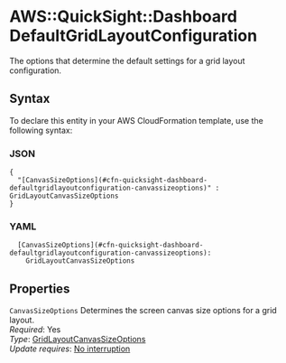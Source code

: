 # AWS::QuickSight::Dashboard DefaultGridLayoutConfiguration<a name="aws-properties-quicksight-dashboard-defaultgridlayoutconfiguration"></a>

The options that determine the default settings for a grid layout configuration\.

## Syntax<a name="aws-properties-quicksight-dashboard-defaultgridlayoutconfiguration-syntax"></a>

To declare this entity in your AWS CloudFormation template, use the following syntax:

### JSON<a name="aws-properties-quicksight-dashboard-defaultgridlayoutconfiguration-syntax.json"></a>

```
{
  "[CanvasSizeOptions](#cfn-quicksight-dashboard-defaultgridlayoutconfiguration-canvassizeoptions)" : GridLayoutCanvasSizeOptions
}
```

### YAML<a name="aws-properties-quicksight-dashboard-defaultgridlayoutconfiguration-syntax.yaml"></a>

```
  [CanvasSizeOptions](#cfn-quicksight-dashboard-defaultgridlayoutconfiguration-canvassizeoptions):
    GridLayoutCanvasSizeOptions
```

## Properties<a name="aws-properties-quicksight-dashboard-defaultgridlayoutconfiguration-properties"></a>

`CanvasSizeOptions` <a name="cfn-quicksight-dashboard-defaultgridlayoutconfiguration-canvassizeoptions"></a>
Determines the screen canvas size options for a grid layout\.  
_Required_: Yes  
_Type_: [GridLayoutCanvasSizeOptions](aws-properties-quicksight-dashboard-gridlayoutcanvassizeoptions.md)  
_Update requires_: [No interruption](https://docs.aws.amazon.com/AWSCloudFormation/latest/UserGuide/using-cfn-updating-stacks-update-behaviors.html#update-no-interrupt)
